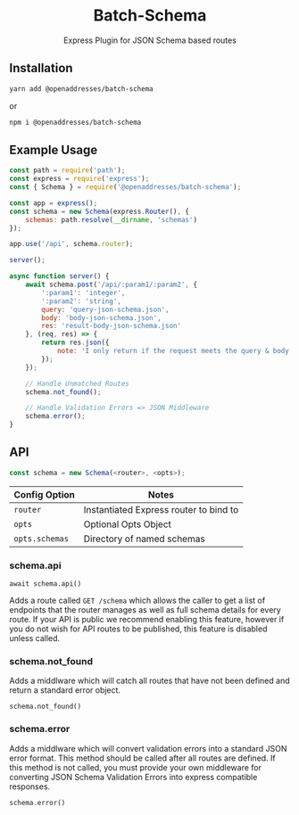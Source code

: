 <h1 align=center>Batch-Schema</h1>

<p align=center>Express Plugin for JSON Schema based routes</p>

## Installation

```sh
yarn add @openaddresses/batch-schema
```

or

```sh
npm i @openaddresses/batch-schema
```

## Example Usage

```js
const path = require('path');
const express = require('express');
const { Schema } = require('@openaddresses/batch-schema');

const app = express();
const schema = new Schema(express.Router(), {
    schemas: path.resolve(__dirname, 'schemas')
});

app.use('/api', schema.router);

server();

async function server() {
    await schema.post('/api/:param1/:param2', {
        ':param1': 'integer',
        ':param2': 'string',
        query: 'query-json-schema.json',
        body: 'body-json-schema.json',
        res: 'result-body-json-schema.json'
    }, (req, res) => {
        return res.json({
            note: 'I only return if the request meets the query & body schemas'
        });
    });

    // Handle Unmatched Routes
    schema.not_found();

    // Handle Validation Errors => JSON Middleware
    schema.error();
}
```

## API

```js
const schema = new Schema(<router>, <opts>);

```

| Config Option     | Notes |
| ----------------- | ----- |
| `router`          | Instantiated Express router to bind to |
| `opts`            | Optional Opts Object |
| `opts.schemas`    | Directory of named schemas |


### schema.api

```
await schema.api()
```

Adds a route called `GET /schema` which allows the caller to get a list of endpoints that the router manages
as well as full schema details for every route. If your API is public we recommend enabling this feature, however
if you do not wish for API routes to be published, this feature is disabled unless called.

### schema.not_found

Adds a middlware which will catch all routes that have not been defined and return
a standard error object.

```
schema.not_found()
```

### schema.error

Adds a middlware which will convert validation errors into a standard JSON error format.
This method should be called after all routes are defined. If this method is not called,
you must provide your own middleware for converting JSON Schema Validation Errors into
express compatible responses.

```
schema.error()
```
